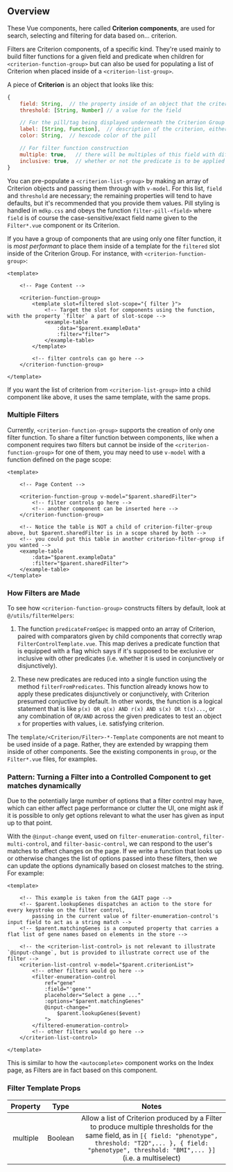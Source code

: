 ## Overview

These Vue components, here called **Criterion components**, are used for search, selecting and filtering for data based on... criterion.

Filters are Criterion components, of a specific kind. They're used mainly to build filter functions for a given field and predicate when children for `<criterion-function-group>` but can also be used for populating a list of Criterion when placed inside of a `<criterion-list-group>`.

A piece of **Criterion** is an object that looks like this:
```js
{
    field: String,  // the property inside of an object that the criterion operates on. Case-sensitive.
    threshold: [String, Number] // a value for the field

    // For the pill/tag being displayed underneath the Criterion Group
    label: [String, Function],  // description of the criterion, either given by hand or derived from the criterion's threshold and field. If it's a function it will be passed the criterion's own definition before being evaluated.
    color: String,  // hexcode color of the pill

    // For filter function construction
    multiple: true,   // there will be multiples of this field with different thresholds
    inclusive: true,  // whether or not the predicate is to be applied disjunctively with other predicates
}
```

You can pre-populate a `<criterion-list-group>` by making an array of Criterion objects and passing them through with `v-model`. For this list, `field` and `threshold` are necessary; the remaining properties will tend to have defaults, but it's recommended that you provide them values. Pill styling is handled in `mdkp.css` and obeys the function `filter-pill-<field>` where `field` is of course the case-sensitive/exact field name given to the `Filter*.vue` component or its Criterion.

If you have a group of components that are using only one filter function, it is *most performant* to place them inside of a template for the `filtered` slot inside of the Criterion Group. For instance, with `<criterion-function-group>`:
```vue
<template>

    <!-- Page Content -->

    <criterion-function-group>
        <template slot=filtered slot-scope="{ filter }">
            <!-- Target the slot for components using the function, with the property `filter` a part of slot-scope -->
            <example-table
                :data="$parent.exampleData"
                :filter="filter">
            </example-table>
        </template>

        <!-- filter controls can go here -->
    </criterion-function-group>

</template>
```
If you want the list of criterion from `<criterion-list-group>` into a child component like above, it uses the same template, with the same props.

### Multiple Filters

Currently, `<criterion-function-group>` supports the creation of only one filter function. To share a filter function between components, like when a component requires two filters but cannot be inside of the `<criterion-function-group>` for one of them, you may need to use `v-model` with a function defined on the page scope:
```vue
<template>

    <!-- Page Content -->

    <criterion-function-group v-model="$parent.sharedFilter">
        <!-- filter controls go here -->
        <!-- another component can be inserted here -->
    </criterion-function-group>
        
    <!-- Notice the table is NOT a child of criterion-filter-group above, but $parent.sharedFilter is in a scope shared by both -->
    <!-- you could put this table in another criterion-filter-group if you wanted -->
    <example-table 
        :data="$parent.exampleData" 
        :filter="$parent.sharedFilter">
    </example-table>
</template>
```

### How Filters are Made

To see how `<criterion-function-group>` constructs filters by default, look at `@/utils/filterHelpers`: 

1. The function `predicateFromSpec` is mapped onto an array of Criterion, paired with comparators given by child components that correctly wrap `FilterControlTemplate.vue`. This map derives a predicate function that is equipped with a flag which says if it's supposed to be exclusive or inclusive with other predicates (i.e. whether it is used in conjunctively or disjunctively). 

2. These new predicates are reduced into a single function using the method `filterFromPredicates`. This function already knows how to apply these predicates disjunctively or conjunctively, with Criterion presumed conjuctive by default. In other words, the function is a logical statement that is like `p(x) OR q(x) AND r(x) AND s(x) OR t(x)...`, or any combination of `OR/AND` across the given predicates to test an object `x` for properties with values, i.e. satisfying criterion.

The `template/<Criterion/Filter>-*-Template` components are not meant to be used inside of a page. Rather, they are extended by wrapping them inside of other components. See the existing components in `group`, or the `Filter*.vue` files, for examples.

### Pattern: Turning a Filter into a Controlled Component to get matches dynamically

Due to the potentially large number of options that a filter control may have, which can either affect page performance or clutter the UI, one might ask if it is possible to only get options relevant to what the user has given as input up to that point.

With the `@input-change` event, used on `filter-enumeration-control`, `filter-multi-control`, and `filter-basic-control`, we can respond to the user's matches to affect changes on the page. If we write a function that looks up or otherwise changes the list of options passed into these filters, then we can update the options dynamically based on closest matches to the string. For example:

```vue
<template>

    <!-- This example is taken from the GAIT page -->
    <!-- $parent.lookupGenes dispatches an action to the store for every keystroke on the filter control, 
        passing in the current value of filter-enumeration-control's input field to act as a string match -->
    <!-- $parent.matchingGenes is a computed property that carries a flat list of gene names based on elements in the store -->
    
    <!-- the <criterion-list-control> is not relevant to illustrate `@input-change`, but is provided to illustrate correct use of the filter -->
    <criterion-list-control v-model="$parent.criterionList">
        <!-- other filters would go here -->
        <filter-enumeration-control
            ref="gene"
            :field="'gene'"
            placeholder="Select a gene ..."
            :options="$parent.matchingGenes"
            @input-change="
                $parent.lookupGenes($event)
            ">
        </filtered-enumeration-control>
        <!-- other filters would go here -->
    </criterion-list-control>

</template>
```

This is similar to how the `<autocomplete>` component works on the Index page, as Filters are in fact based on this component.

### Filter Template Props

| Property  | Type |  Notes        |
| :-------: |:----:| :-----------: |
| multiple   |Boolean | Allow a list of Criterion produced by a Filter to produce multiple thresholds for the same field, as in `[{ field: "phenotype", threshold: "T2D",... }, { field: "phenotype", threshold: "BMI",... }]` (i.e. a multiselect) |
